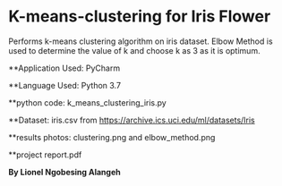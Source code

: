 # K-means-clustering for Iris Flower

Performs k-means clustering algorithm on iris dataset. 
Elbow Method is used to determine the value of k and choose k as 3 as it is optimum. 



**Application Used: PyCharm

**Language Used: Python 3.7

**python code: k_means_clustering_iris.py

**Dataset: iris.csv from  https://archive.ics.uci.edu/ml/datasets/Iris 

**results photos: clustering.png and elbow_method.png

**project report.pdf



**By Lionel Ngobesing Alangeh**
